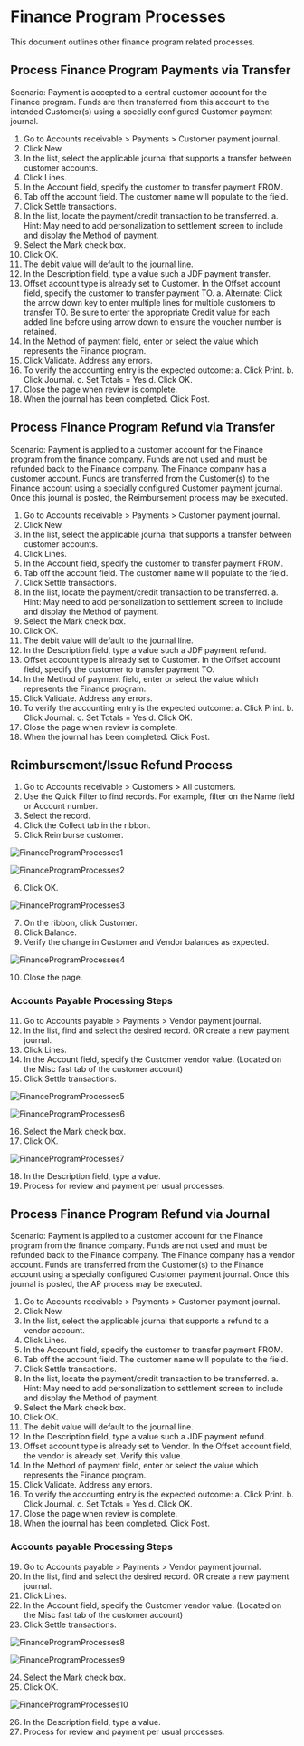 ﻿# Finance Program Processes 

This document outlines other finance program related processes.  

## Process Finance Program Payments via Transfer

Scenario: Payment is accepted to a central customer account for the Finance program. Funds are then transferred from this account to the intended Customer(s) using a specially configured Customer payment journal.

1.	Go to Accounts receivable > Payments > Customer payment journal.
2.	Click New.
3.	In the list, select the applicable journal that supports a transfer between customer accounts.
4.	Click Lines.
5.	In the Account field, specify the customer to transfer payment FROM. 
6.	Tab off the account field. The customer name will populate to the field. 
7.	Click Settle transactions.
8.	In the list, locate the payment/credit transaction to be transferred. 
    a.	Hint: May need to add personalization to settlement screen to include and display the Method of payment.
9.	Select the Mark check box.
10.	Click OK.
11.	The debit value will default to the journal line.
12.	In the Description field, type a value such a JDF payment transfer.
13.	Offset account type is already set to Customer. In the Offset account field, specify the customer to transfer payment TO.
    a.	Alternate: Click the arrow down key to enter multiple lines for multiple customers to transfer TO. Be sure to enter the appropriate Credit value for each added line before using arrow down to ensure the voucher number is retained. 
14.	In the Method of payment field, enter or select the value which represents the Finance program.
15.	Click Validate. Address any errors.
16.	To verify the accounting entry is the expected outcome: 
    a.	Click Print.
    b.	Click Journal.
    c.	Set Totals = Yes
    d.	Click OK.
17.	Close the page when review is complete.
18.	When the journal has been completed. Click Post.

## Process Finance Program Refund via Transfer

Scenario: Payment is applied to a customer account for the Finance program from the finance company. Funds are not used and must be refunded back to the Finance company. The Finance company has a customer account. Funds are transferred from the Customer(s) to the Finance account using a specially configured Customer payment journal. Once this journal is posted, the Reimbursement process may be executed.

1.	Go to Accounts receivable > Payments > Customer payment journal.
2.	Click New.
3.	In the list, select the applicable journal that supports a transfer between customer accounts.
4.	Click Lines.
5.	In the Account field, specify the customer to transfer payment FROM. 
6.	Tab off the account field. The customer name will populate to the field. 
7.	Click Settle transactions.
8.	In the list, locate the payment/credit transaction to be transferred. 
    a.	Hint: May need to add personalization to settlement screen to include and display the Method of payment.
9.	Select the Mark check box.
10.	Click OK.
11.	The debit value will default to the journal line.
12.	In the Description field, type a value such a JDF payment refund.
13.	Offset account type is already set to Customer. In the Offset account field, specify the customer to transfer payment TO.
14.	In the Method of payment field, enter or select the value which represents the Finance program.
15.	Click Validate. Address any errors.
16.	To verify the accounting entry is the expected outcome: 
    a.	Click Print.
    b.	Click Journal.
    c.	Set Totals = Yes
    d.	Click OK.
17.	Close the page when review is complete.
18.	When the journal has been completed. Click Post.

## Reimbursement/Issue Refund Process

1.	Go to Accounts receivable > Customers > All customers.
2.	Use the Quick Filter to find records. For example, filter on the Name field or Account number.
3.	Select the record.
4.	Click the Collect tab in the ribbon.
5.	Click Reimburse customer.

![FinanceProgramProcesses1](.\assets\images\CustomerPrograms\FinanceProgramProcesses1.png)

![FinanceProgramProcesses2](.\assets\images\CustomerPrograms\FinanceProgramProcesses2.png)

6. Click OK. 

![FinanceProgramProcesses3](.\assets\images\CustomerPrograms\FinanceProgramProcesses3.png)

7. On the ribbon, click Customer. 
8. Click Balance. 
9. Verify the change in Customer and Vendor balances as expected. 

![FinanceProgramProcesses4](.\assets\images\CustomerPrograms\FinanceProgramProcesses4.png)

10. Close the page. 

### Accounts Payable Processing Steps

11.	Go to Accounts payable > Payments > Vendor payment journal.
12.	In the list, find and select the desired record. OR create a new payment journal.
13.	Click Lines.
14.	In the Account field, specify the Customer vendor value. (Located on the Misc fast tab of the customer account)
15.	Click Settle transactions.

![FinanceProgramProcesses5](.\assets\images\CustomerPrograms\FinanceProgramProcesses5.png)

![FinanceProgramProcesses6](.\assets\images\CustomerPrograms\FinanceProgramProcesses6.png)

16. Select the Mark check box. 
17. Click OK. 

![FinanceProgramProcesses7](.\assets\images\CustomerPrograms\FinanceProgramProcesses7.png)

18.	In the Description field, type a value.
19.	Process for review and payment per usual processes.

## Process Finance Program Refund via Journal 

Scenario: Payment is applied to a customer account for the Finance program from the finance company. Funds are not used and must be refunded back to the Finance company. The Finance company has a vendor account. Funds are transferred from the Customer(s) to the Finance account using a specially configured Customer payment journal. Once this journal is posted, the AP process may be executed.

1.	Go to Accounts receivable > Payments > Customer payment journal.
2.	Click New.
3.	In the list, select the applicable journal that supports a refund to a vendor account.
4.	Click Lines.
5.	In the Account field, specify the customer to transfer payment FROM. 
6.	Tab off the account field. The customer name will populate to the field. 
7.	Click Settle transactions.
8.	In the list, locate the payment/credit transaction to be transferred. 
    a.	Hint: May need to add personalization to settlement screen to include and display the Method of payment.
9.	Select the Mark check box.
10.	Click OK.
11.	The debit value will default to the journal line.
12.	In the Description field, type a value such a JDF payment refund.
13.	Offset account type is already set to Vendor. In the Offset account field, the vendor is already set. Verify this value.
14.	In the Method of payment field, enter or select the value which represents the Finance program.
15.	Click Validate. Address any errors.
16.	To verify the accounting entry is the expected outcome: 
    a.	Click Print.
    b.	Click Journal.
    c.	Set Totals = Yes
    d.	Click OK.
17.	Close the page when review is complete.
18.	When the journal has been completed. Click Post.

### Accounts payable Processing Steps

19.	Go to Accounts payable > Payments > Vendor payment journal.
20.	In the list, find and select the desired record. OR create a new payment journal.
21.	Click Lines.
22.	In the Account field, specify the Customer vendor value. (Located on the Misc fast tab of the customer account)
23.	Click Settle transactions.

![FinanceProgramProcesses8](.\assets\images\CustomerPrograms\FinanceProgramProcesses8.png)

![FinanceProgramProcesses9](.\assets\images\CustomerPrograms\FinanceProgramProcesses9.png)

24.	Select the Mark check box.
25.	Click OK.

![FinanceProgramProcesses10](.\assets\images\CustomerPrograms\FinanceProgramProcesses10.png)

26.	In the Description field, type a value.
27.	Process for review and payment per usual processes.

